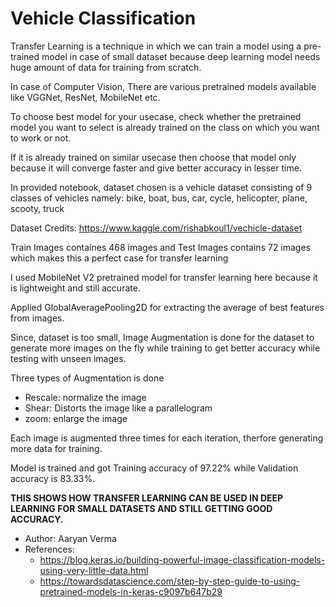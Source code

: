 # Vehicle Classification

Transfer Learning is a technique in which we can train a model using a pre-trained model in case of small dataset because deep learning model needs huge amount of data for training from scratch.

In case of Computer Vision, There are various pretrained models available like VGGNet, ResNet, MobileNet etc.

To choose best model for your usecase, check whether the pretrained model you want to select is already trained on the class on which you want to work or not.

If it is already trained on similar usecase then choose that model only because it will converge faster and give better accuracy in lesser time.

In provided notebook, dataset chosen is a vehicle dataset consisting of 9 classes of vehicles namely: bike, boat, bus, car, cycle, helicopter, plane, scooty, truck

Dataset Credits: https://www.kaggle.com/rishabkoul1/vechicle-dataset


Train Images containes 468 images and Test Images contains 72 images which makes this a perfect case for transfer learning

I used MobileNet V2 pretrained model for transfer learning here because it is lightweight and still accurate.

Applied GlobalAveragePooling2D for extracting the average of best features from images.

Since, dataset is too small, Image Augmentation is done for the dataset to generate more images on the fly while training to get better accuracy while testing with unseen images.

Three types of Augmentation is done
- Rescale: normalize the image
- Shear: Distorts the image like a parallelogram
- zoom: enlarge the image

Each image is augmented three times for each iteration, therfore generating more data for training.


Model is trained and got Training accuracy of 97.22% while Validation accuracy is 83.33%.

**THIS SHOWS HOW TRANSFER LEARNING CAN BE USED IN DEEP LEARNING FOR SMALL DATASETS AND STILL GETTING GOOD ACCURACY.**

- Author: Aaryan Verma
- References:
  - https://blog.keras.io/building-powerful-image-classification-models-using-very-little-data.html
  - https://towardsdatascience.com/step-by-step-guide-to-using-pretrained-models-in-keras-c9097b647b29
